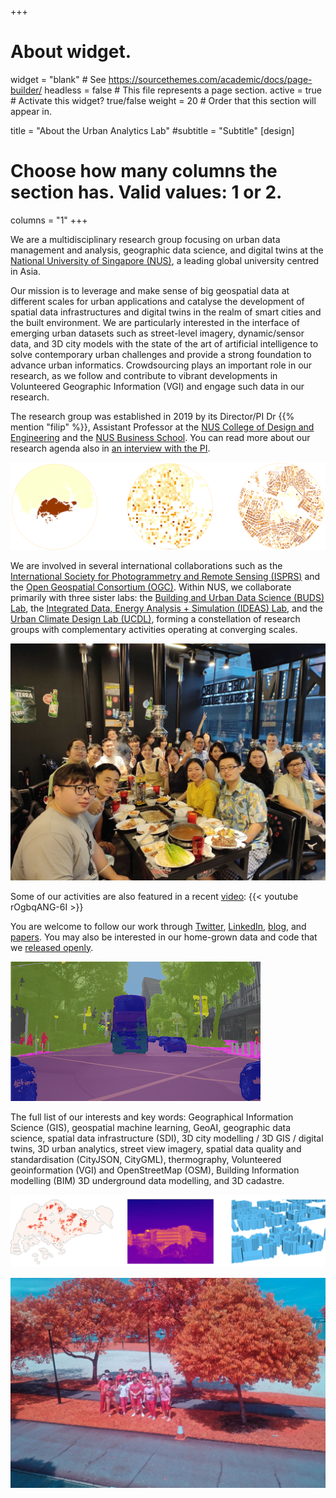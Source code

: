 +++
# About widget.
widget = "blank"  # See https://sourcethemes.com/academic/docs/page-builder/
headless = false  # This file represents a page section.
active = true  # Activate this widget? true/false
weight = 20  # Order that this section will appear in.

title = "About the Urban Analytics Lab"
#subtitle = "Subtitle"
[design]
  # Choose how many columns the section has. Valid values: 1 or 2.
  columns = "1"
+++

We are a multidisciplinary research group focusing on urban data management and analysis, geographic data science, and digital twins at the [National University of Singapore (NUS)](http://www.nus.edu.sg), a leading global university centred in Asia.

Our mission is to leverage and make sense of big geospatial data at different scales for urban applications and catalyse the development of spatial data infrastructures and digital twins in the realm of smart cities and the built environment.
We are particularly interested in the interface of emerging urban datasets such as street-level imagery, dynamic/sensor data, and 3D city models with the state of the art of artificial intelligence to solve contemporary urban challenges and provide a strong foundation to advance urban informatics.
Crowdsourcing plays an important role in our research, as we follow and contribute to vibrant developments in Volunteered Geographic Information (VGI) and engage such data in our research.

The research group was established in 2019 by its Director/PI Dr {{% mention "filip" %}}, Assistant Professor at the [NUS College of Design and Engineering](https://www.cde.nus.edu.sg) and the [NUS Business School](https://bschool.nus.edu.sg).
You can read more about our research agenda also in [an interview with the PI](https://news.nus.edu.sg/creating-a-map-for-the-future).

![](banner-gbmi.png)

We are involved in several international collaborations such as the [International Society for Photogrammetry and Remote Sensing (ISPRS)](https://www.isprs.org) and the [Open Geospatial Consortium (OGC)](https://www.opengeospatial.org).
Within NUS, we collaborate primarily with three sister labs: the [Building and Urban Data Science (BUDS) Lab](https://www.budslab.org), the [Integrated Data, Energy Analysis + Simulation (IDEAS) Lab](https://ideaslab.io), and the [Urban Climate Design Lab (UCDL)](https://www.sde.nus.edu.sg/arch/ucdl/), forming a constellation of research groups with complementary activities operating at converging scales.

![](ual-dinner-2022-06.jpg)

Some of our activities are also featured in a recent [video](https://www.youtube.com/watch?v=rOgbqANG-6I):
{{< youtube rOgbqANG-6I >}}

You are welcome to follow our work through <a itemprop="sameAs" href="http://twitter.com/urbanalyticslab" target="_blank" rel="noopener"><i class="fab fa-twitter"></i> Twitter</a>, <a itemprop="sameAs" href="https://www.linkedin.com/company/urban-analytics-lab/" target="_blank" rel="noopener"><i class="fab fa-linkedin"></i> LinkedIn</a>, <a href="../post/">blog</a>, and <a href="../publication/">papers</a>.
You may also be interested in our home-grown data and code that we [released openly](/data-code).

![](s-osc2-x.png)

The full list of our interests and key words: Geographical Information Science (GIS), geospatial machine learning, GeoAI, geographic data science, spatial data infrastructure (SDI), 3D city modelling / 3D GIS / digital twins, 3D urban analytics, street view imagery, spatial data quality and standardisation (CityJSON, CityGML), thermography, Volunteered geoinformation (VGI) and OpenStreetMap (OSM), Building Information modelling (BIM) 3D underground data modelling, and 3D cadastre.

![](banner2.png)

![](../opportunities/ir-2022-06.jpg)

